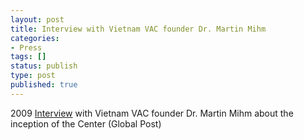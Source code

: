 ```yaml
---
layout: post
title: Interview with Vietnam VAC founder Dr. Martin Mihm
categories:
- Press
tags: []
status: publish
type: post
published: true
---
```

2009 [Interview](http://www.globalpost.com/dispatch/health/090212/boston-doctor-establishes-childrens-clinic-vietnam) with Vietnam VAC founder Dr. Martin Mihm about the inception of the Center (Global Post)
